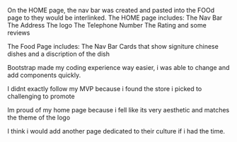 On the HOME page, the nav bar was created and pasted into the FOOd page to they would be interlinked.
The HOME page includes:
The Nav Bar
The Address
The logo
The Telephone Number
The Rating
and some reviews

The Food Page includes:
The Nav Bar
Cards that show signiture chinese dishes and a discription of the dish

Bootstrap made my coding experience way easier, i was able to change and add components quickly.

I didnt exactly follow my MVP because i found the store i picked to challenging to promote

Im proud of my home page because i fell like its very aesthetic and matches the theme of the logo

I think i would add another page dedicated to their culture if i had the time.
